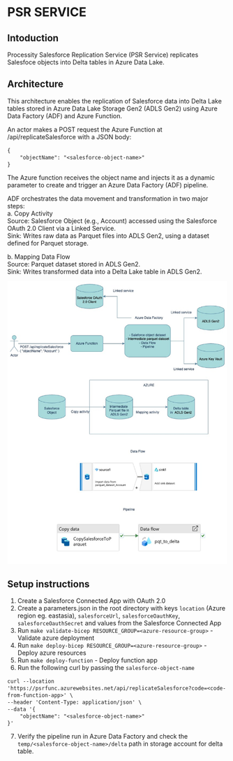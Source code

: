 # PSR SERVICE

## Intoduction
Processity Salesforce Replication Service (PSR Service) replicates Salesfoce objects into Delta tables in Azure Data Lake.

## Architecture
This architecture enables the replication of Salesforce data into Delta Lake tables stored in Azure Data Lake Storage Gen2 (ADLS Gen2) using Azure Data Factory (ADF) and Azure Function.

An actor makes a POST request the Azure Function at /api/replicateSalesforce with a JSON body: 
```
{
    "objectName": "<salesforce-object-name>"
}
```
The Azure function receives the object name and injects it as a dynamic parameter to create and trigger an Azure Data Factory (ADF) pipeline. 

ADF orchestrates the data movement and transformation in two major steps: \
a. Copy Activity \
Source: Salesforce Object (e.g., Account) accessed using the Salesforce OAuth 2.0 Client via a Linked Service. \
Sink: Writes raw data as Parquet files into ADLS Gen2, using a dataset defined for Parquet storage.

b. Mapping Data Flow \
Source: Parquet dataset stored in ADLS Gen2. \
Sink: Writes transformed data into a Delta Lake table in ADLS Gen2.

![](https://github.com/PS-07/psr-service/blob/main/PSR%20Service.jpg)


## Setup instructions
1. Create a Salesforce Connected App with OAuth 2.0
2. Create a parameters.json in the root directory with keys `location` (Azure region eg. eastasia), `salesforceUrl`, `salesforceOauthKey`, `salesforceOauthSecret` and values from the Salesforce Connected App
3. Run `make validate-bicep RESOURCE_GROUP=<azure-resource-group>` - Validate azure deployment
4. Run `make deploy-bicep RESOURCE_GROUP=<azure-resource-group>` - Deploy azure resources
5. Run `make deploy-function` - Deploy function app
6. Run the following curl by passing the `salesforce-object-name`
```
curl --location 'https://psrfunc.azurewebsites.net/api/replicateSalesforce?code=<code-from-function-app>' \
--header 'Content-Type: application/json' \
--data '{
    "objectName": "<salesforce-object-name>"
}'
```
7. Verify the pipeline run in Azure Data Factory and check the `temp/<salesforce-object-name>/delta` path in storage account for delta table.